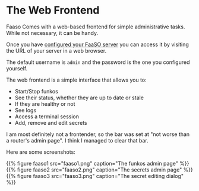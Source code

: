 # The Web Frontend

Faaso Comes with a web-based frontend for simple
administrative tasks. While not necessary, it can
be handy.

Once you have [configured your FaaSO server](server-setup.html) you can access it by visiting the URL of your server in a web browser.

The default username is `admin` and the password is the one you configured yourself.

The web frontend is a simple interface that allows you to:

* Start/Stop funkos
* See their status, whether they are up to date or stale
* If they are healthy or not
* See logs
* Access a terminal session
* Add, remove and edit secrets

I am most definitely not a frontender, so the bar was set at "not worse than a router's admin page". I think I managed to clear that bar.

Here are some screenshots:

{{% figure faaso1 src="faaso1.png" caption="The funkos admin page" %}}
{{% figure faaso2 src="faaso2.png" caption="The secrets admin page" %}}
{{% figure faaso3 src="faaso3.png" caption="The secret editing dialog" %}}

